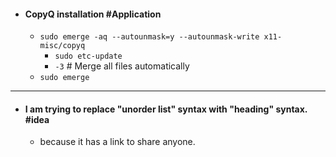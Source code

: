 - #### CopyQ installation #Application
	- `sudo emerge -aq --autounmask=y --autounmask-write x11-misc/copyq`
		- `sudo etc-update`
		- `-3` # Merge all files automatically
	- `sudo emerge `
- ---
- #### I am trying to replace "unorder list" syntax with "heading" syntax. #idea
	- because it has a link to share anyone.